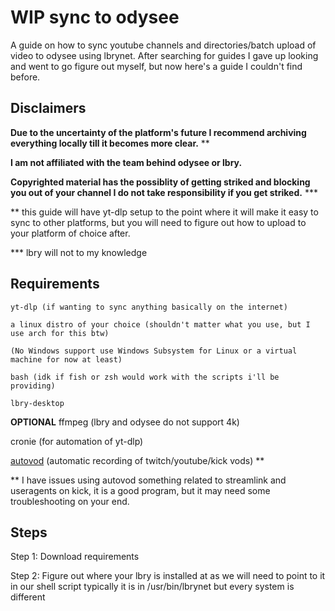 # WIP sync to odysee

A guide on how to sync youtube channels and directories/batch upload of video to odysee using lbrynet. 
After searching for guides I gave up looking and went to go figure out myself, but now here's a guide I couldn't find before.

## Disclaimers 

**Due to the uncertainty of the platform's future I recommend archiving everything locally till it becomes more clear.**  **

**I am not affiliated with the team behind odysee or lbry.** 

**Copyrighted material has the possiblity of getting striked and blocking you out of your channel I do not take responsibility if you get striked.** ***

** this guide will have yt-dlp setup to the point where it will make it easy to sync to other platforms, but you will need to figure out how to upload to your platform of choice after. 

*** lbry will not to my knowledge 

## Requirements
```
yt-dlp (if wanting to sync anything basically on the internet)

a linux distro of your choice (shouldn't matter what you use, but I use arch for this btw)

(No Windows support use Windows Subsystem for Linux or a virtual machine for now at least) 

bash (idk if fish or zsh would work with the scripts i'll be providing)

lbry-desktop
```
**OPTIONAL**
ffmpeg (lbry and odysee do not support 4k)

cronie (for automation of yt-dlp)

[autovod](https://github.com/jenslys/autovod/) (automatic recording of twitch/youtube/kick vods) **

** I have issues using autovod something related to streamlink and useragents on kick, it is a good program, but it may need some troubleshooting on your end. 

## Steps

Step 1: Download requirements 

Step 2: Figure out where your lbry is installed at as we will need to point to it in our shell script typically it is in /usr/bin/lbrynet but every system is different

